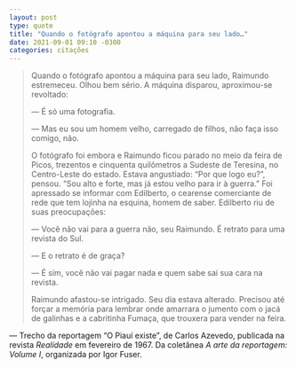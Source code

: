 ```yaml
---
layout: post
type: quote
title: "Quando o fotógrafo apontou a máquina para seu lado…"
date: 2021-09-01 09:10 -0300
categories: citações
---
```

>Quando o fotógrafo apontou a máquina para seu lado, Raimundo estremeceu. Olhou bem sério. A máquina disparou, aproximou-se revoltado:
>
>— É só uma fotografia.
>
>— Mas eu sou um homem velho, carregado de filhos, não faça isso comigo, não.
>
>O fotógrafo foi embora e Raimundo ficou parado no meio da feira de Picos, trezentos e cinquenta quilômetros a Sudeste de Teresina, no Centro-Leste do estado. Estava angustiado: “Por que logo eu?”, pensou. “Sou alto e forte, mas já estou velho para ir à guerra.” Foi apressado se informar com Edilberto, o cearense comerciante de rede que tem lojinha na esquina, homem de saber. Edilberto riu de suas preocupações:
>
>— Você não vai para a guerra não, seu Raimundo. É retrato para uma revista do Sul.
>
>— E o retrato é de graça?
>
>— É sim, você não vai pagar nada e quem sabe sai sua cara na revista.
>
>Raimundo afastou-se intrigado. Seu dia estava alterado. Precisou até forçar a memória para lembrar onde amarrara o jumento com o jacá de galinhas e a cabritinha Fumaça, que trouxera para vender na feira.

— Trecho da reportagem “O Piauí existe”, de Carlos Azevedo, publicada na revista _Realidade_ em fevereiro de 1967. Da coletânea _A arte da reportagem: Volume I_, organizada por Igor Fuser.